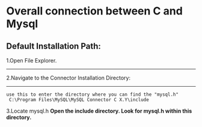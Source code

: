# Overall connection between C and Mysql
## Default Installation Path:
1.Open File Explorer.<hr>
2.Navigate to the Connector Installation Directory:<hr>
```
use this to enter the directory where you can find the "mysql.h"
 C:\Program Files\MySQL\MySQL Connector C X.Y\include
```
3.Locate mysql.h
**Open the include directory. Look for mysql.h within this directory.**
